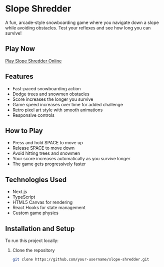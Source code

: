# Slope Shredder

A fun, arcade-style snowboarding game where you navigate down a slope while avoiding obstacles. Test your reflexes and see how long you can survive!

## Play Now

[Play Slope Shredder Online](https://slopeshredder.vercel.app)

## Features

- Fast-paced snowboarding action
- Dodge trees and snowmen obstacles
- Score increases the longer you survive
- Game speed increases over time for added challenge
- Retro pixel art style with smooth animations
- Responsive controls

## How to Play

- Press and hold SPACE to move up
- Release SPACE to move down
- Avoid hitting trees and snowmen
- Your score increases automatically as you survive longer
- The game gets progressively faster

## Technologies Used

- Next.js
- TypeScript
- HTML5 Canvas for rendering
- React Hooks for state management
- Custom game physics

## Installation and Setup

To run this project locally:

1. Clone the repository
   ```bash
   git clone https://github.com/your-username/slope-shredder.git
